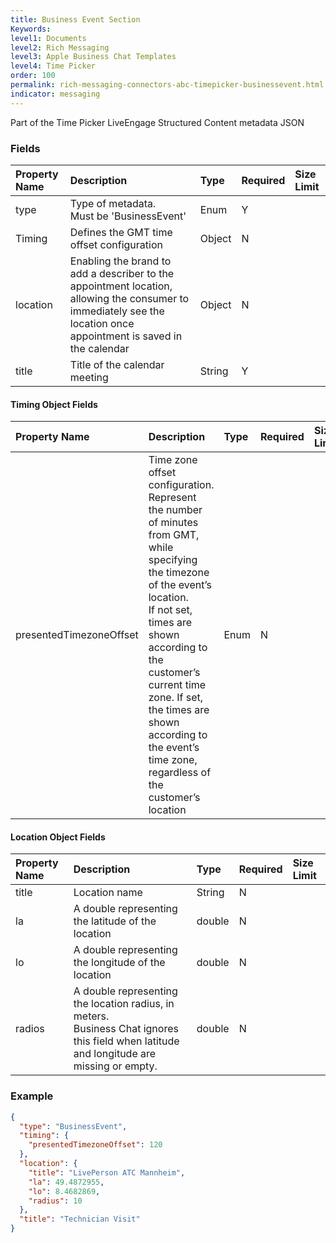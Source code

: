 ```yaml
---
title: Business Event Section
Keywords:
level1: Documents
level2: Rich Messaging
level3: Apple Business Chat Templates
level4: Time Picker
order: 100
permalink: rich-messaging-connectors-abc-timepicker-businessevent.html
indicator: messaging
---
```


Part of the Time Picker LiveEngage Structured Content metadata JSON

### Fields

| Property Name | Description | Type | Required | Size Limit |
| :--- | :--- | :--- | :--- | :--- |
| type | Type of metadata. <br/> Must be 'BusinessEvent' | Enum | Y |  |
| Timing | Defines the GMT time offset configuration | Object  | N |  |
| location | Enabling the brand to add a describer to the appointment location, allowing the consumer to immediately see the location once appointment is saved in the calendar | Object | N |  |
| title | Title of the calendar meeting | String | Y |  |


#### Timing Object Fields

| Property Name | Description | Type | Required | Size Limit |
| :--- | :--- | :--- | :--- | :--- |
| presentedTimezoneOffset | Time zone offset configuration. Represent the number of minutes from GMT, while specifying the timezone of the event’s location. <br/>If not set, times are shown according to the customer’s current time zone. If set, the times are shown according to the event’s time zone, regardless of the customer’s location | Enum | N |  |


#### Location Object Fields

| Property Name | Description | Type | Required | Size Limit |
| :--- | :--- | :--- | :--- | :--- |
| title | Location name | String | N |  |
| la | A double representing the latitude of the location | double | N |  |
| lo | A double representing the longitude of the location | double | N |  |
| radios | A double representing the location radius, in meters. <br/>Business Chat ignores this field when latitude and longitude are missing or empty. | double | N |  |

### Example

```json
{
  "type": "BusinessEvent",
  "timing": {
    "presentedTimezoneOffset": 120
  },
  "location": {
    "title": "LivePerson ATC Mannheim",
    "la": 49.4872955,
    "lo": 8.4682869,
    "radius": 10
  },
  "title": "Technician Visit"
}
```
